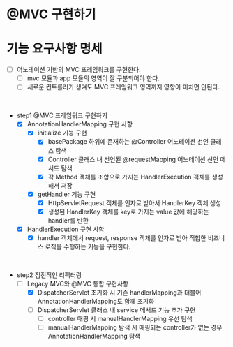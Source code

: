 # @MVC 구현하기

# 기능 요구사항 명세
- [ ] 어노테이션 기반의 MVC 프레임워크를 구현한다.
  - [ ] mvc 모듈과 app 모듈의 영역이 잘 구분되어야 한다.
  - [ ] 새로운 컨트롤러가 생겨도 MVC 프레임워크 영역까지 영향이 미치면 안된다.

<br>

- step1 @MVC 프레임워크 구현하기
  - [x] AnnotationHandlerMapping 구현 사항
    - [x] initialize 기능 구현
      - [x] basePackage 하위에 존재하는 @Controller 어노테이션 선언 클래스 탐색
      - [x] Controller 클래스 내 선언된 @requestMapping 어노테이션 선언 메서드 탐색
      - [x] 각 Method 객체를 조합으로 가지는 HandlerExecution 객체를 생성해서 저장
    - [x] getHandler 기능 구현
      - [x] HttpServletRequest 객체를 인자로 받아서 HandlerKey 객체 생성
      - [x] 생성된 HandlerKey 객체를 key로 가지는 value 값에 해당하는 handler를 반환
  - [x] HandlerExecution 구현 사항
    - [x] handler 객체에서 request, response 객체를 인자로 받아 적합한 비즈니스 로직을 수행하는 기능을 구현한다.

<br>

- step2 점진적인 리팩터링
  - [ ] Legacy MVC와 @MVC 통합 구현사항
    - [x] DispatcherServlet 초기화 시 기존 handlerMapping과 더불어 AnnotationHandlerMapping도 함께 초기화
    - [ ] DispatcherServlet 클래스 내 service 메서드 기능 추가 구현
      - [ ] controller 매핑 시 manualHandlerMapping 우선 탐색
      - [ ] manualHandlerMapping 탐색 시 매핑되는 controller가 없는 경우 AnnotationHandlerMapping 탐색
